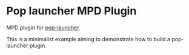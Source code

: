 # Pop launcher MPD Plugin

MPD plugin for [pop-launcher](https://github.com/pop-os/launcher). 

This is a minimalist example aiming to demonstrate how to build a pop-launcher plugin. 

